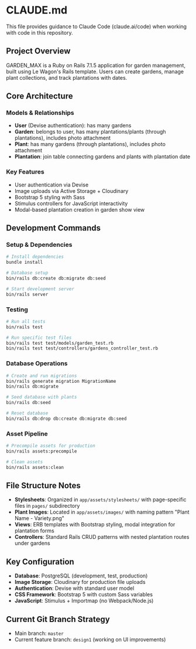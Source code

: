 # CLAUDE.md

This file provides guidance to Claude Code (claude.ai/code) when working with code in this repository.

## Project Overview

GARDEN_MAX is a Ruby on Rails 7.1.5 application for garden management, built using Le Wagon's Rails template. Users can create gardens, manage plant collections, and track plantations with dates.

## Core Architecture

### Models & Relationships
- **User** (Devise authentication): has many gardens
- **Garden**: belongs to user, has many plantations/plants (through plantations), includes photo attachment
- **Plant**: has many gardens (through plantations), includes photo attachment  
- **Plantation**: join table connecting gardens and plants with plantation date

### Key Features
- User authentication via Devise
- Image uploads via Active Storage + Cloudinary
- Bootstrap 5 styling with Sass
- Stimulus controllers for JavaScript interactivity
- Modal-based plantation creation in garden show view

## Development Commands

### Setup & Dependencies
```bash
# Install dependencies
bundle install

# Database setup
bin/rails db:create db:migrate db:seed

# Start development server
bin/rails server
```

### Testing
```bash
# Run all tests
bin/rails test

# Run specific test files
bin/rails test test/models/garden_test.rb
bin/rails test test/controllers/gardens_controller_test.rb
```

### Database Operations
```bash
# Create and run migrations
bin/rails generate migration MigrationName
bin/rails db:migrate

# Seed database with plants
bin/rails db:seed

# Reset database
bin/rails db:drop db:create db:migrate db:seed
```

### Asset Pipeline
```bash
# Precompile assets for production
bin/rails assets:precompile

# Clean assets
bin/rails assets:clean
```

## File Structure Notes

- **Stylesheets**: Organized in `app/assets/stylesheets/` with page-specific files in `pages/` subdirectory
- **Plant Images**: Located in `app/assets/images/` with naming pattern "Plant Name - Variety.png"
- **Views**: ERB templates with Bootstrap styling, modal integration for plantation forms
- **Controllers**: Standard Rails CRUD patterns with nested plantation routes under gardens

## Key Configuration

- **Database**: PostgreSQL (development, test, production)
- **Image Storage**: Cloudinary for production file uploads
- **Authentication**: Devise with standard user model
- **CSS Framework**: Bootstrap 5 with custom Sass variables
- **JavaScript**: Stimulus + Importmap (no Webpack/Node.js)

## Current Git Branch Strategy
- Main branch: `master`
- Current feature branch: `design1` (working on UI improvements)